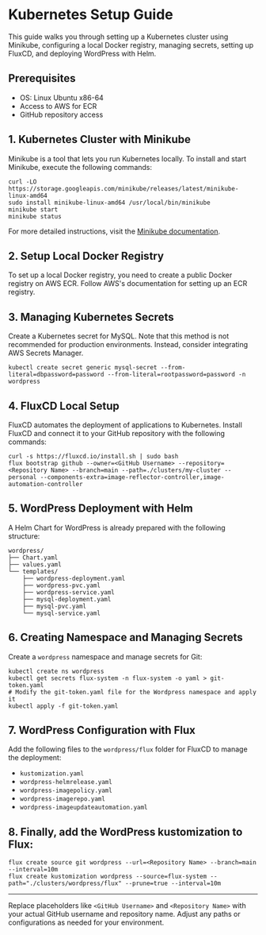 # Kubernetes Setup Guide

This guide walks you through setting up a Kubernetes cluster using Minikube, configuring a local Docker registry, managing secrets, setting up FluxCD, and deploying WordPress with Helm.

## Prerequisites
- OS: Linux Ubuntu x86-64
- Access to AWS for ECR
- GitHub repository access

## 1. Kubernetes Cluster with Minikube
Minikube is a tool that lets you run Kubernetes locally. To install and start Minikube, execute the following commands:

    curl -LO https://storage.googleapis.com/minikube/releases/latest/minikube-linux-amd64
    sudo install minikube-linux-amd64 /usr/local/bin/minikube
    minikube start
    minikube status

For more detailed instructions, visit the [Minikube documentation](https://minikube.sigs.k8s.io/docs/start/).

## 2. Setup Local Docker Registry
To set up a local Docker registry, you need to create a public Docker registry on AWS ECR. Follow AWS's documentation for setting up an ECR registry.

## 3. Managing Kubernetes Secrets
Create a Kubernetes secret for MySQL. Note that this method is not recommended for production environments. Instead, consider integrating AWS Secrets Manager.

    kubectl create secret generic mysql-secret --from-literal=dbpassword=password --from-literal=rootpassword=password -n wordpress

## 4. FluxCD Local Setup
FluxCD automates the deployment of applications to Kubernetes. Install FluxCD and connect it to your GitHub repository with the following commands:

    curl -s https://fluxcd.io/install.sh | sudo bash
    flux bootstrap github --owner=<GitHub Username> --repository=<Repository Name> --branch=main --path=./clusters/my-cluster --personal --components-extra=image-reflector-controller,image-automation-controller

## 5. WordPress Deployment with Helm
A Helm Chart for WordPress is already prepared with the following structure:

    wordpress/
    ├── Chart.yaml
    ├── values.yaml
    └── templates/
        ├── wordpress-deployment.yaml
        ├── wordpress-pvc.yaml
        ├── wordpress-service.yaml
        ├── mysql-deployment.yaml
        ├── mysql-pvc.yaml
        └── mysql-service.yaml

## 6. Creating Namespace and Managing Secrets
Create a `wordpress` namespace and manage secrets for Git:

    kubectl create ns wordpress
    kubectl get secrets flux-system -n flux-system -o yaml > git-token.yaml
    # Modify the git-token.yaml file for the Wordpress namespace and apply it
    kubectl apply -f git-token.yaml

## 7. WordPress Configuration with Flux
Add the following files to the `wordpress/flux` folder for FluxCD to manage the deployment:

- `kustomization.yaml`
- `wordpress-helmrelease.yaml`
- `wordpress-imagepolicy.yaml`
- `wordpress-imagerepo.yaml`
- `wordpress-imageupdateautomation.yaml`

## 8. Finally, add the WordPress kustomization to Flux:

    flux create source git wordpress --url=<Repository Name> --branch=main --interval=10m
    flux create kustomization wordpress --source=flux-system --path="./clusters/wordpress/flux" --prune=true --interval=10m
    
---

Replace placeholders like `<GitHub Username>` and `<Repository Name>` with your actual GitHub username and repository name. Adjust any paths or configurations as needed for your environment.
